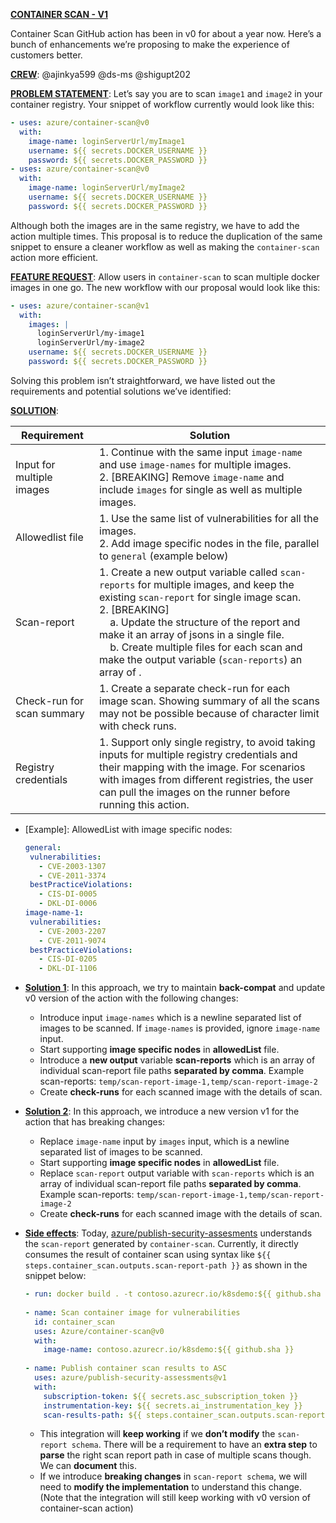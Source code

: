 <ins>**CONTAINER SCAN - V1**</ins>

Container Scan GitHub action has been in v0 for about a year now. Here’s a bunch of enhancements we’re proposing to make the experience of customers better. 

<ins>**CREW**</ins>:
@ajinkya599
@ds-ms 
@shigupt202 

<ins>**PROBLEM STATEMENT**</ins>:
Let’s say you are to scan `image1` and `image2` in your container registry. Your snippet of workflow currently would look like this:

```yaml
- uses: azure/container-scan@v0
  with:
    image-name: loginServerUrl/myImage1
    username: ${{ secrets.DOCKER_USERNAME }}
    password: ${{ secrets.DOCKER_PASSWORD }}
- uses: azure/container-scan@v0
  with:
    image-name: loginServerUrl/myImage2
    username: ${{ secrets.DOCKER_USERNAME }}
    password: ${{ secrets.DOCKER_PASSWORD }}
```

Although both the images are in the same registry, we have to add the action multiple times. This proposal is to reduce the duplication of the same snippet to ensure a cleaner workflow as well as making the `container-scan` action more efficient.

<ins>**FEATURE REQUEST**</ins>:
Allow users in `container-scan` to scan multiple docker images in one go. 
The new workflow with our proposal would look like this:

``` yaml
- uses: azure/container-scan@v1
  with:
    images: |
      loginServerUrl/my-image1
      loginServerUrl/my-image2
    username: ${{ secrets.DOCKER_USERNAME }}
    password: ${{ secrets.DOCKER_PASSWORD }}
```

Solving this problem isn’t straightforward, we have listed out the requirements and potential solutions we’ve identified: 


<ins>**SOLUTION**</ins>:

| Requirement | Solution |
| ----------- | ----------- |
| Input for multiple images | 1. Continue with the same input `image-name` and use `image-names` for multiple images. <br> 2. [BREAKING] Remove `image-name` and include `images` for single as well as multiple images. |
| Allowedlist file | 1. Use the same list of vulnerabilities for all the images. <br> 2. Add image specific nodes in the file, parallel to `general` (example below) |
| Scan-report | 1. Create a new output variable called `scan-reports` for multiple images, and keep the existing `scan-report` for single image scan.<br> 2. [BREAKING]<br>  &nbsp; &nbsp; a. Update the structure of the report and make it an array of jsons in a single file.<br>  &nbsp; &nbsp; b. Create multiple files for each scan and make the output variable (`scan-reports`) an array of <image path>. |
| Check-run for scan summary | 1. Create a separate check-run for each image scan. Showing summary of all the scans may not be possible because of character limit with check runs. |
| Registry credentials | 1. Support only single registry, to avoid taking inputs for multiple registry credentials and their mapping with the image. For scenarios with images from different registries, the user can pull the images on the runner before running this action. |


- [Example]: AllowedList with image specific nodes:
  ``` yaml
  general:
   vulnerabilities:
     - CVE-2003-1307
     - CVE-2011-3374
   bestPracticeViolations:
     - CIS-DI-0005
     - DKL-DI-0006
  image-name-1:
   vulnerabilities:
     - CVE-2003-2207
     - CVE-2011-9074
   bestPracticeViolations:
     - CIS-DI-0205
     - DKL-DI-1106
  ```

- <ins>**Solution 1**</ins>:
In this approach, we try to maintain **back-compat** and update v0 version of the action with the following changes:
  - Introduce input `image-names` which is a newline separated list of images to be scanned. If `image-names` is provided, ignore `image-name` input.
  - Start supporting **image specific nodes** in **allowedList** file.
  - Introduce a **new output** variable **scan-reports** which is an array of individual scan-report file paths **separated by comma**. Example scan-reports:
`temp/scan-report-image-1,temp/scan-report-image-2`
  - Create **check-runs** for each scanned image with the details of scan.

- <ins>**Solution 2**</ins>:
In this approach, we introduce a new version v1 for the action that has breaking changes:
  - Replace `image-name` input by `images` input, which is a newline separated list of images to be scanned.
  - Start supporting **image specific nodes** in **allowedList** file.
  - Replace `scan-report` output variable with `scan-reports` which is an array of individual scan-report file paths **separated by comma**. Example scan-reports:
`temp/scan-report-image-1,temp/scan-report-image-2`
  - Create **check-runs** for each scanned image with the details of scan.



- <ins>**Side effects**</ins>:
Today, [azure/publish-security-assesments](https://github.com/azure/publish-security-assessments) understands the `scan-report` generated by `container-scan`. Currently, it directly consumes the result of container scan using syntax like `${{ steps.container_scan.outputs.scan-report-path }}` as shown in the snippet below:
  ```yaml
  - run: docker build . -t contoso.azurecr.io/k8sdemo:${{ github.sha }}
      
  - name: Scan container image for vulnerabilities
    id: container_scan
    uses: Azure/container-scan@v0
    with:
      image-name: contoso.azurecr.io/k8sdemo:${{ github.sha }}
   
  - name: Publish container scan results to ASC
    uses: azure/publish-security-assessments@v1
    with:
      subscription-token: ${{ secrets.asc_subscription_token }}
      instrumentation-key: ${{ secrets.ai_instrumentation_key }}
      scan-results-path: ${{ steps.container_scan.outputs.scan-report-path }}
  ```
  - This integration will **keep working** if we **don’t modify** the `scan-report schema`. There will be a requirement to have an **extra step** to **parse** the right scan report path in case of multiple scans though. We can **document** this.
  - If we introduce **breaking changes** in `scan-report schema`, we will need to **modify the implementation** to understand this change. (Note that the integration will still keep working with v0 version of container-scan action)
